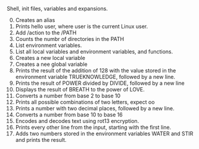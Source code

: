 Shell, init files, variables and expansions.

0. Creates an alias
1. Prints hello user, where user is the current Linux user.
2. Add /action to the /PATH
3. Counts the numbr of directories in the PATH
4. List environment variables.
5. List all local variables and environment variables, and functions.
6. Creates a new local variable
7. Creates a nee global variable
8. Prints the result of the addition of 128 with the value stored in the environment variable TRUEKNOWLEDGE, followed by a new line. 
9. Prints the result of POWER divided by DIVIDE, followed by a new line
10. Displays the result of BREATH to the power of LOVE. 
11. Converts a number from base 2 to base 10
12. Prints all possible combinations of two letters, expect oo
13. Prints a number with two decimal places, followed by a new line. 
14. Converts a number from base 10 to base 16
15. Encodes and decodes text using rot13 encryption. 
16. Prints every other line from the input, starting with the first line.
17. Adds two numbers stored in the environment variables WATER and STIR and prints the result.
